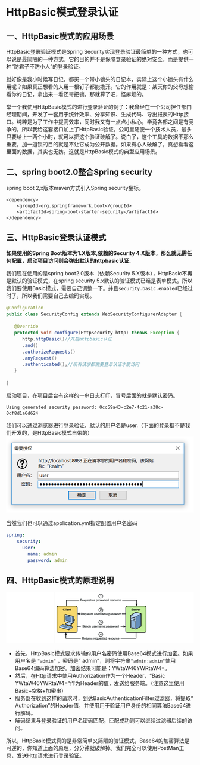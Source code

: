 # HttpBasic模式登录认证


## 一、HttpBasic模式的应用场景

HttpBasic登录验证模式是Spring Security实现登录验证最简单的一种方式，也可以说是最简陋的一种方式。它的目的并不是保障登录验证的绝对安全，而是提供一种“防君子不防小人”的登录验证。

就好像是我小时候写日记，都买一个带小锁头的日记本，实际上这个小锁头有什么用呢？如果真正想看的人用一根钉子都能撬开。它的作用就是：某天你的父母想偷看你的日记，拿出来一看还带把锁，那就算了吧，怪麻烦的。

举一个我使用HttpBasic模式的进行登录验证的例子：我曾经在一个公司担任部门经理期间，开发了一套用于统计效率、分享知识、生成代码、导出报表的Http接口。纯粹是为了工作中提高效率，同时我又有一点点小私心，毕竟各部之间是有竞争的，所以我给这套接口加上了HttpBasic验证。公司里随便一个技术人员，最多只要给上一两个小时，就可以把这个验证破解了。说白了，这个工具的数据不那么重要，加一道锁的目的就是不让它成为公开数据。如果有心人破解了，真想看看这里面的数据，其实也无妨。这就是HttpBasic模式的典型应用场景。

## 二、spring boot2.0整合Spring security

spring boot 2,x版本maven方式引入Spring security坐标。

```
<dependency>
	<groupId>org.springframework.boot</groupId>
	<artifactId>spring-boot-starter-security</artifactId>
</dependency>
```

## 三、HttpBasic登录认证模式

**如果使用的Spring Boot版本为1.X版本,依赖的Security 4.X版本，那么就无需任何配置，启动项目访问则会弹出默认的httpbasic认证.**

我们现在使用的是spring boot2.0版本（依赖Security 5.X版本），HttpBasic不再是默认的验证模式，在spring security 5.x默认的验证模式已经是表单模式。所以我们要使用Basic模式，需要自己调整一下。并且`security.basic.enabled`已经过时了，所以我们需要自己去编码实现。

```java
@Configuration
public class SecurityConfig extends WebSecurityConfigurerAdapter {
   
   @Override
   protected void configure(HttpSecurity http) throws Exception {
      http.httpBasic()//开启httpbasic认证
      .and()
      .authorizeRequests()
      .anyRequest()
      .authenticated();//所有请求都需要登录认证才能访问
   }

}
```

启动项目，在项目后台有这样的一串日志打印，冒号后面的就是默认密码。

```
Using generated security password: 0cc59a43-c2e7-4c21-a38c-0df8d1a6d624
```

我们可以通过浏览器进行登录验证，默认的用户名是user.（下面的登录框不是我们开发的，是HttpBasic模式自带的）
![](HttpBacis认证模式.assets/20200617093942.png)

当然我们也可以通过application.yml指定配置用户名密码

```yml
spring:
    security:
      user:
        name: admin
        password: admin
```

## 四、HttpBasic模式的原理说明

![](HttpBacis认证模式.assets/20200617094030.png)

- 首先，HttpBasic模式要求传输的用户名密码使用Base64模式进行加密。如果用户名是 `"admin"` ，密码是“ admin”，则将字符串`"admin:admin"`使用Base64编码算法加密。加密结果可能是：YWtaW46YWRtaW4=。
- 然后，在Http请求中使用Authorization作为一个Header，“Basic YWtaW46YWRtaW4=“作为Header的值，发送给服务端。（注意这里使用Basic+空格+加密串）
- 服务器在收到这样的请求时，到达BasicAuthenticationFilter过滤器，将提取“ Authorization”的Header值，并使用用于验证用户身份的相同算法Base64进行解码。
- 解码结果与登录验证的用户名密码匹配，匹配成功则可以继续过滤器后续的访问。

所以，HttpBasic模式真的是非常简单又简陋的验证模式，Base64的加密算法是可逆的，你知道上面的原理，分分钟就破解掉。我们完全可以使用PostMan工具，发送Http请求进行登录验证。